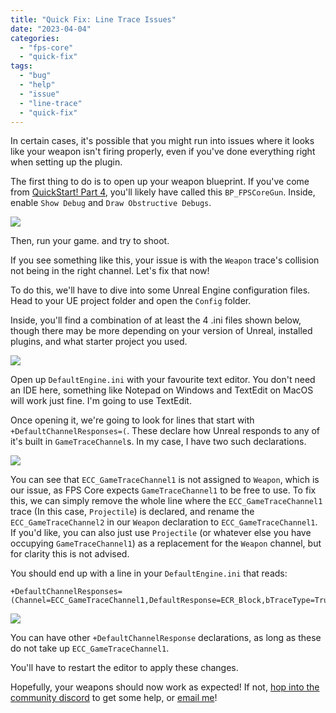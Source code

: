 ```yaml
---
title: "Quick Fix: Line Trace Issues"
date: "2023-04-04"
categories: 
  - "fps-core"
  - "quick-fix"
tags: 
  - "bug"
  - "help"
  - "issue"
  - "line-trace"
  - "quick-fix"
---
```

In certain cases, it's possible that you might run into issues where it looks like your weapon isn't firing properly, even if you've done everything right when setting up the plugin.

The first thing to do is to open up your weapon blueprint. If you've come from [QuickStart! Part 4](https://emmadocs.dev/fps-core/quickstart-part-4-adding-weapons-and-animations/), you'll likely have called this `BP_FPSCoreGun`. Inside, enable `Show Debug` and `Draw Obstructive Debugs`.

![](images/Screenshot-2023-04-04-at-19.26.11-1024x665.png)

Then, run your game. and try to shoot.

If you see something like this, your issue is with the `Weapon` trace's collision not being in the right channel. Let's fix that now!

To do this, we'll have to dive into some Unreal Engine configuration files. Head to your UE project folder and open the `Config` folder.

Inside, you'll find a combination of at least the 4 .ini files shown below, though there may be more depending on your version of Unreal, installed plugins, and what starter project you used.

![](images/Screenshot-2023-04-04-at-19.34.43-1024x598.png)

Open up `DefaultEngine.ini` with your favourite text editor. You don't need an IDE here, something like Notepad on Windows and TextEdit on MacOS will work just fine. I'm going to use TextEdit.

Once opening it, we're going to look for lines that start with `+DefaultChannelResponses=(`. These declare how Unreal responds to any of it's built in `GameTraceChannel`s. In my case, I have two such declarations.

![](images/Screenshot-2023-04-04-at-19.39.53-1024x638.png)

You can see that `ECC_GameTraceChannel1` is not assigned to `Weapon`, which is our issue, as FPS Core expects `GameTraceChannel1` to be free to use. To fix this, we can simply remove the whole line where the `ECC_GameTraceChannel1` trace (In this case, `Projectile`) is declared, and rename the `ECC_GameTraceChannel2` in our `Weapon` declaration to `ECC_GameTraceChannel1`. If you'd like, you can also just use `Projectile` (or whatever else you have occupying `GameTraceChannel1`) as a replacement for the `Weapon` channel, but for clarity this is not advised.

You should end up with a line in your `DefaultEngine.ini` that reads:

```
+DefaultChannelResponses=(Channel=ECC_GameTraceChannel1,DefaultResponse=ECR_Block,bTraceType=True,bStaticObject=False,Name="Weapon")
```

![](images/Screenshot-2023-04-04-at-19.44.35-1024x638.png)

You can have other `+DefaultChannelResponse` declarations, as long as these do not take up `ECC_GameTraceChannel1`.

You'll have to restart the editor to apply these changes.

Hopefully, your weapons should now work as expected! If not, [hop into the community discord](https://discord.gg/MzxdZd2WqR) to get some help, or [email me](mailto:contact@emmadocs.dev)!
